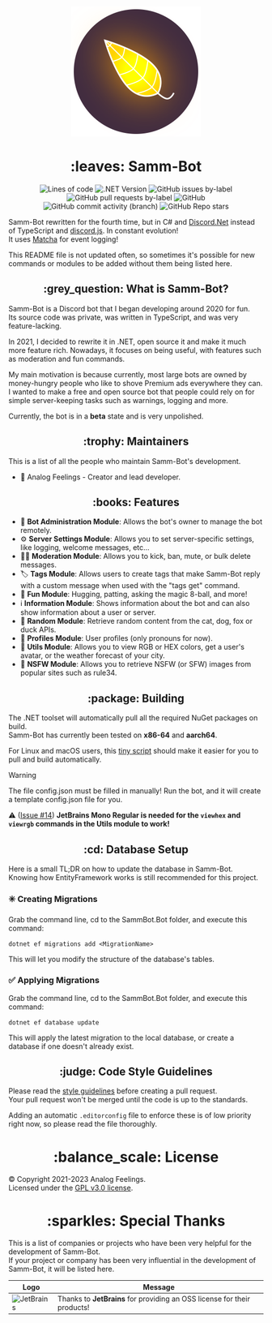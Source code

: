 [i14]: https://github.com/AnalogFeelings/SammBot/issues/14

<div align="center">
  <img src="Branding/SammBot.svg" width="256" height="256">
  <h1>
    :leaves: Samm-Bot
  </h1>
  
  ![Lines of code](https://img.shields.io/tokei/lines/github/analogfeelings/sammbot?label=Lines%20Of%20Code&style=flat-square)
  ![.NET Version](https://img.shields.io/badge/.NET%20Version-7-success?style=flat-square)
  ![GitHub issues by-label](https://img.shields.io/github/issues/analogfeelings/sammbot/master?label=Bot%20Issues&style=flat-square)
  ![GitHub pull requests by-label](https://img.shields.io/github/issues-pr/analogfeelings/sammbot/master?label=Bot%20Pull%20Requests&style=flat-square)
  ![GitHub](https://img.shields.io/github/license/analogfeelings/sammbot?label=License&style=flat-square)
  ![GitHub commit activity (branch)](https://img.shields.io/github/commit-activity/m/analogfeelings/sammbot/master?label=Commit%20Activity&style=flat-square)
  ![GitHub Repo stars](https://img.shields.io/github/stars/analogfeelings/sammbot?label=Stargazers&style=flat-square)
</div>

Samm-Bot rewritten for the fourth time, but in C# and [Discord.Net](https://github.com/discord-net/Discord.Net) instead of TypeScript and [discord.js](https://github.com/discordjs/discord.js). In constant evolution!  
It uses [Matcha](https://github.com/AnalogFeelings/Matcha) for event logging!

This README file is not updated often, so sometimes it's possible for new commands or modules to be added without them being listed here.

<div align="center">
  <h2>:grey_question: What is Samm-Bot?</h2>
</div>

Samm-Bot is a Discord bot that I began developing around 2020 for fun.  
Its source code was private, was written in TypeScript, and was very feature-lacking.

In 2021, I decided to rewrite it in .NET, open source it and make it much more feature rich. Nowadays, it focuses on being useful, with features such as moderation and fun commands.

My main motivation is because currently, most large bots are owned by money-hungry people who like to shove Premium ads everywhere they can.  
I wanted to make a free and open source bot that people could rely on for simple server-keeping tasks such as warnings, logging and more.

Currently, the bot is in a **beta** state and is very unpolished.

<div align="center">
  <h2>:trophy: Maintainers</h2>
</div>

This is a list of all the people who maintain Samm-Bot's development.

* :floppy_disk: Analog Feelings - Creator and lead developer.

<div align="center">
  <h2>:books: Features</h2>
</div>

* :floppy_disk: **Bot Administration Module**: Allows the bot's owner to manage the bot remotely.
* :gear: **Server Settings Module**: Allows you to set server-specific settings, like logging, welcome messages, etc...
* :judge: **Moderation Module**: Allows you to kick, ban, mute, or bulk delete messages.
* :label: **Tags Module**: Allows users to create tags that make Samm-Bot reply with a custom message when used with the "tags get" command.
* :game_die: **Fun Module**: Hugging, patting, asking the magic 8-ball, and more!
* :information_source: **Information Module**: Shows information about the bot and can also show information about a user or server.
* :slot_machine: **Random Module**: Retrieve random content from the cat, dog, fox or duck APIs.
* :busts_in_silhouette: **Profiles Module**: User profiles (only pronouns for now).
* :wrench: **Utils Module**: Allows you to view RGB or HEX colors, get a user's avatar, or the weather forecast of your city.
* :underage: **NSFW Module**: Allows you to retrieve NSFW (or SFW) images from popular sites such as rule34.
 
<div align="center">
  <h2>:package: Building</h2>
</div>

The .NET toolset will automatically pull all the required NuGet packages on build.  
Samm-Bot has currently been tested on **x86-64** and **aarch64**.

For Linux and macOS users, this [tiny script](https://gist.github.com/AnalogFeelings/7969c2af2f87d606b3fd8b72cd8c6432) should make it easier for you to pull and build automatically.

> [!WARNING]  
> The file config.json must be filled in manually! Run the bot, and it will create a template config.json file for you.

:warning: ([Issue #14][i14]) **JetBrains Mono Regular is needed for the `viewhex` and `viewrgb` commands in the Utils module to work!**

<div align="center">
  <h2>:cd: Database Setup</h2>
</div>

Here is a small TL;DR on how to update the database in Samm-Bot.  
Knowing how EntityFramework works is still recommended for this project.

### :eight_spoked_asterisk: Creating Migrations
Grab the command line, cd to the SammBot.Bot folder, and execute this command:

```
dotnet ef migrations add <MigrationName>
```

This will let you modify the structure of the database's tables.

### :white_check_mark: Applying Migrations
Grab the command line, cd to the SammBot.Bot folder, and execute this command:

```
dotnet ef database update
```

This will apply the latest migration to the local database, or create a database if one doesn't already exist.

<div align="center">
  <h2>:judge: Code Style Guidelines</h2>
</div>

Please read the [style guidelines](STYLE_GUIDELINES.md) before creating a pull request.  
Your pull request won't be merged until the code is up to the standards.

Adding an automatic `.editorconfig` file to enforce these is of low priority right now, so please read the file thoroughly.

<div align="center">
  <h1>:balance_scale: License</h1>
</div>

© Copyright 2021-2023 Analog Feelings.  
Licensed under the [GPL v3.0 license](LICENSE).

<div align="center">
  <h1>:sparkles: Special Thanks</h1>
</div>

This is a list of companies or projects who have been very helpful for the development of Samm-Bot.  
If your project or company has been very influential in the development of Samm-Bot, it will be listed here.

<div align="center">
  
  | Logo | Message |
  | ---- | ------- |
  | <img src="https://resources.jetbrains.com/storage/products/company/brand/logos/jb_beam.png" alt="JetBrains" width="128"/> | Thanks to **JetBrains** for providing an OSS license for their products! |
</div>

